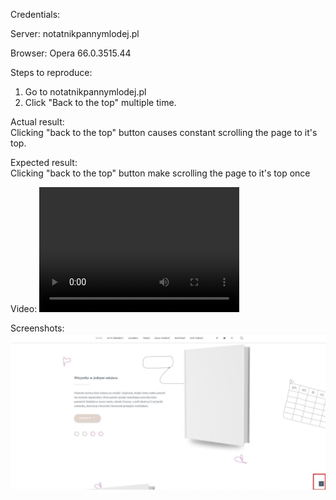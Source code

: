 Credentials:  

Server: notatnikpannymlodej.pl  

Browser: Opera 66.0.3515.44

Steps to reproduce:
1. Go to notatnikpannymlodej.pl  
2. Click "Back to the top" multiple time.

Actual result:  
Clicking "back to the top" button causes constant scrolling the page to it's top.

Expected result:  
Clicking "back to the top" button make scrolling the page to it's top once

Video: 
<video src="video/Back_to_the_top_site_libtheora.ogv" width="320" height="200" controls preload></video>

Screenshots:  
<img src="img/Back_to_the_top_site.png">
